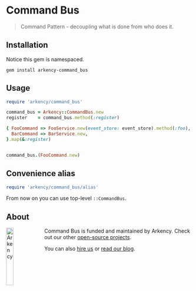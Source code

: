 # Command Bus

> Command Pattern - decoupling what is done from who does it.

## Installation

Notice this gem is namespaced.

    gem install arkency-command_bus

## Usage

```ruby
require 'arkency/command_bus'

command_bus = Arkency::CommandBus.new
register    = command_bus.method(:register)

{ FooCommand => FooService.new(event_store: event_store).method(:foo),
  BarCommand => BarService.new,
}.map(&:register)


command_bus.(FooCommand.new)

```


## Convenience alias

```ruby
require 'arkency/command_bus/alias'
```

From now on you can use top-level `::CommandBus`.

## About

<img src="http://arkency.com/images/arkency.png" alt="Arkency" width="20%" align="left" />

Command Bus is funded and maintained by Arkency. Check out our other [open-source projects](https://github.com/arkency).

You can also [hire us](http://arkency.com) or [read our blog](http://blog.arkency.com).
